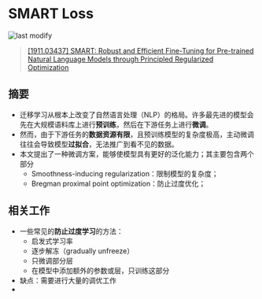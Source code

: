 SMART Loss
===
<!--START_SECTION:badge-->

![last modify](https://img.shields.io/static/v1?label=last%20modify&message=2022-10-13%2001%3A56%3A19&color=yellowgreen&style=flat-square)

<!--END_SECTION:badge-->
> [[1911.03437] SMART: Robust and Efficient Fine-Tuning for Pre-trained Natural Language Models through Principled Regularized Optimization](https://arxiv.org/abs/1911.03437)


## 摘要
- 迁移学习从根本上改变了自然语言处理（NLP）的格局。许多最先进的模型会先在大规模语料库上进行**预训练**，然后在下游任务上进行**微调**。
- 然而，由于下游任务的**数据资源有限**，且预训练模型的复杂度极高，主动微调往往会导致模型**过拟合**，无法推广到看不见的数据。
- 本文提出了一种微调方案，能够使模型具有更好的泛化能力；其主要包含两个部分
    - Smoothness-inducing regularization：限制模型的复杂度；
    - Bregman proximal point optimization：防止过度优化；

## 相关工作
- 一些常见的**防止过度学习**的方法：
    - 启发式学习率
    - 逐步解冻（gradually unfreeze）
    - 只微调部分层
    - 在模型中添加额外的参数或层，只训练这部分
- 缺点：需要进行大量的调优工作
- 

